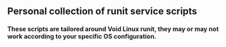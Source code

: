 ## Personal collection of runit service scripts

#### These scripts are tailored around Void Linux runit, they may or may not work according to your specific OS configuration.
